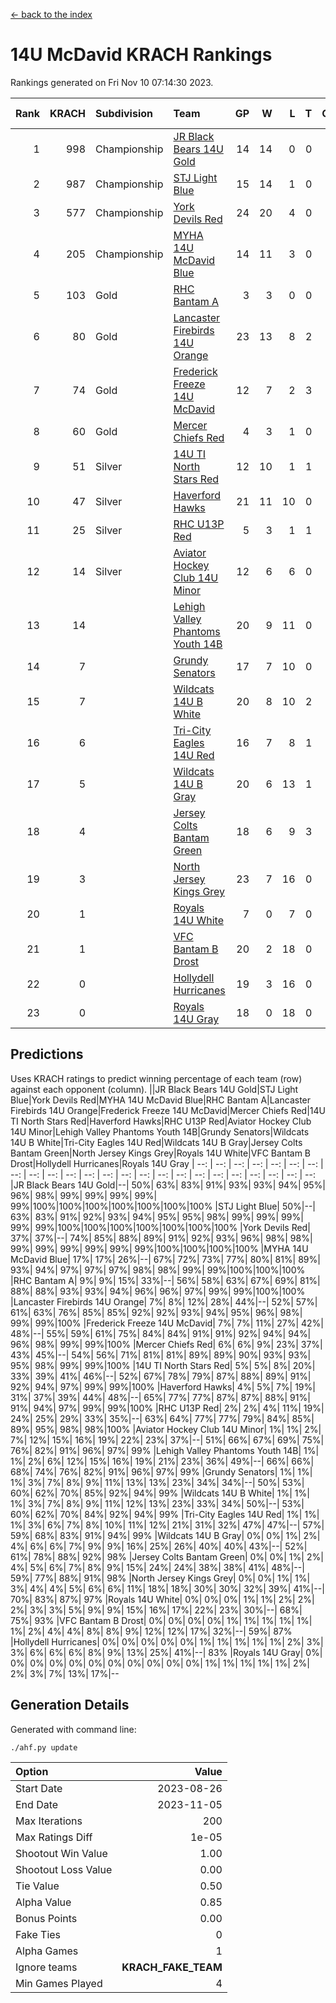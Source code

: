 [<- back to the index](readme.md)
# 14U McDavid KRACH Rankings
Rankings generated on Fri Nov 10 07:14:30 2023.

Rank|KRACH|Subdivision|Team|GP|W|L|T|OTW|OTL|SoS|Exp Wins|Win Diff
---:|---:|:---|:---|---:|---:|---:|---:|---:|---:|---:|---:|---:
1|998|Championship|[JR Black Bears 14U Gold](https://gamesheetstats.com/seasons/3659/teams/140633/schedule)|14|14|0|0|0|0|12|14.8|-0.0
2|987|Championship|[STJ Light Blue](https://gamesheetstats.com/seasons/3659/teams/140639/schedule)|15|14|1|0|0|0|99|14.9|0.0
3|577|Championship|[York Devils Red](https://gamesheetstats.com/seasons/3659/teams/140644/schedule)|24|20|4|0|0|0|375|20.9|0.0
4|205|Championship|[MYHA 14U McDavid Blue](https://gamesheetstats.com/seasons/3659/teams/140636/schedule)|14|11|3|0|0|0|106|11.9|0.0
5|103|Gold|[RHC Bantam A](https://gamesheetstats.com/seasons/3659/teams/140618/schedule)|3|3|0|0|0|0|4|3.9|0.0
6|80|Gold|[Lancaster Firebirds 14U Orange](https://gamesheetstats.com/seasons/3659/teams/140634/schedule)|23|13|8|2|0|0|227|14.9|0.0
7|74|Gold|[Frederick Freeze 14U McDavid](https://gamesheetstats.com/seasons/3659/teams/140628/schedule)|12|7|2|3|0|0|108|9.4|0.0
8|60|Gold|[Mercer Chiefs Red](https://gamesheetstats.com/seasons/3659/teams/140606/schedule)|4|3|1|0|0|0|119|3.9|0.0
9|51|Silver|[14U TI North Stars Red](https://gamesheetstats.com/seasons/3659/teams/140626/schedule)|12|10|1|1|0|0|12|11.4|0.0
10|47|Silver|[Haverford Hawks](https://gamesheetstats.com/seasons/3659/teams/140630/schedule)|21|11|10|0|0|0|246|11.9|0.0
11|25|Silver|[RHC U13P Red](https://gamesheetstats.com/seasons/3659/teams/140619/schedule)|5|3|1|1|0|0|100|4.4|0.0
12|14|Silver|[Aviator Hockey Club 14U Minor](https://gamesheetstats.com/seasons/3659/teams/140627/schedule)|12|6|6|0|0|0|182|6.9|0.0
13|14||[Lehigh Valley Phantoms Youth 14B](https://gamesheetstats.com/seasons/3659/teams/140635/schedule)|20|9|11|0|1|1|159|9.9|0.0
14|7||[Grundy Senators](https://gamesheetstats.com/seasons/3659/teams/140629/schedule)|17|7|10|0|0|0|193|7.9|0.0
15|7||[Wildcats 14U B White](https://gamesheetstats.com/seasons/3659/teams/140643/schedule)|20|8|10|2|1|1|93|9.9|0.0
16|6||[Tri-City Eagles 14U Red](https://gamesheetstats.com/seasons/3659/teams/140640/schedule)|16|7|8|1|1|0|118|8.4|0.0
17|5||[Wildcats 14U B Gray](https://gamesheetstats.com/seasons/3659/teams/140642/schedule)|20|6|13|1|0|0|84|7.4|0.0
18|4||[Jersey Colts Bantam Green](https://gamesheetstats.com/seasons/3659/teams/140632/schedule)|18|6|9|3|1|0|48|8.4|0.0
19|3||[North Jersey Kings Grey](https://gamesheetstats.com/seasons/3659/teams/140637/schedule)|23|7|16|0|1|0|65|7.9|0.0
20|1||[Royals 14U White](https://gamesheetstats.com/seasons/3659/teams/140620/schedule)|7|0|7|0|0|1|288|0.9|0.0
21|1||[VFC Bantam B Drost](https://gamesheetstats.com/seasons/3659/teams/140641/schedule)|20|2|18|0|0|2|273|2.9|0.0
22|0||[Hollydell Hurricanes](https://gamesheetstats.com/seasons/3659/teams/140631/schedule)|19|3|16|0|0|0|50|3.9|0.0
23|0||[Royals 14U Gray](https://gamesheetstats.com/seasons/3659/teams/140638/schedule)|18|0|18|0|0|0|173|0.9|0.0

## Predictions
Uses KRACH ratings to predict winning percentage of each team (row) against each opponent (column).
||JR Black Bears 14U Gold|STJ Light Blue|York Devils Red|MYHA 14U McDavid Blue|RHC Bantam A|Lancaster Firebirds 14U Orange|Frederick Freeze 14U McDavid|Mercer Chiefs Red|14U TI North Stars Red|Haverford Hawks|RHC U13P Red|Aviator Hockey Club 14U Minor|Lehigh Valley Phantoms Youth 14B|Grundy Senators|Wildcats 14U B White|Tri-City Eagles 14U Red|Wildcats 14U B Gray|Jersey Colts Bantam Green|North Jersey Kings Grey|Royals 14U White|VFC Bantam B Drost|Hollydell Hurricanes|Royals 14U Gray
| --: | --: | --: | --: | --: | --: | --: | --: | --: | --: | --: | --: | --: | --: | --: | --: | --: | --: | --: | --: | --: | --: | --: | --: 
|JR Black Bears 14U Gold|--| 50%| 63%| 83%| 91%| 93%| 93%| 94%| 95%| 96%| 98%| 99%| 99%| 99%| 99%| 99%|100%|100%|100%|100%|100%|100%|100%
|STJ Light Blue| 50%|--| 63%| 83%| 91%| 92%| 93%| 94%| 95%| 95%| 98%| 99%| 99%| 99%| 99%| 99%|100%|100%|100%|100%|100%|100%|100%
|York Devils Red| 37%| 37%|--| 74%| 85%| 88%| 89%| 91%| 92%| 93%| 96%| 98%| 98%| 99%| 99%| 99%| 99%| 99%| 99%|100%|100%|100%|100%
|MYHA 14U McDavid Blue| 17%| 17%| 26%|--| 67%| 72%| 73%| 77%| 80%| 81%| 89%| 93%| 94%| 97%| 97%| 97%| 98%| 98%| 99%| 99%|100%|100%|100%
|RHC Bantam A|  9%|  9%| 15%| 33%|--| 56%| 58%| 63%| 67%| 69%| 81%| 88%| 88%| 93%| 93%| 94%| 96%| 96%| 97%| 99%| 99%|100%|100%
|Lancaster Firebirds 14U Orange|  7%|  8%| 12%| 28%| 44%|--| 52%| 57%| 61%| 63%| 76%| 85%| 85%| 92%| 92%| 93%| 94%| 95%| 96%| 98%| 99%| 99%|100%
|Frederick Freeze 14U McDavid|  7%|  7%| 11%| 27%| 42%| 48%|--| 55%| 59%| 61%| 75%| 84%| 84%| 91%| 91%| 92%| 94%| 94%| 96%| 98%| 99%| 99%|100%
|Mercer Chiefs Red|  6%|  6%|  9%| 23%| 37%| 43%| 45%|--| 54%| 56%| 71%| 81%| 81%| 89%| 89%| 90%| 93%| 93%| 95%| 98%| 99%| 99%|100%
|14U TI North Stars Red|  5%|  5%|  8%| 20%| 33%| 39%| 41%| 46%|--| 52%| 67%| 78%| 79%| 87%| 88%| 89%| 91%| 92%| 94%| 97%| 99%| 99%|100%
|Haverford Hawks|  4%|  5%|  7%| 19%| 31%| 37%| 39%| 44%| 48%|--| 65%| 77%| 77%| 87%| 87%| 88%| 91%| 91%| 94%| 97%| 99%| 99%|100%
|RHC U13P Red|  2%|  2%|  4%| 11%| 19%| 24%| 25%| 29%| 33%| 35%|--| 63%| 64%| 77%| 77%| 79%| 84%| 85%| 89%| 95%| 98%| 98%|100%
|Aviator Hockey Club 14U Minor|  1%|  1%|  2%|  7%| 12%| 15%| 16%| 19%| 22%| 23%| 37%|--| 51%| 66%| 67%| 69%| 75%| 76%| 82%| 91%| 96%| 97%| 99%
|Lehigh Valley Phantoms Youth 14B|  1%|  1%|  2%|  6%| 12%| 15%| 16%| 19%| 21%| 23%| 36%| 49%|--| 66%| 66%| 68%| 74%| 76%| 82%| 91%| 96%| 97%| 99%
|Grundy Senators|  1%|  1%|  1%|  3%|  7%|  8%|  9%| 11%| 13%| 13%| 23%| 34%| 34%|--| 50%| 53%| 60%| 62%| 70%| 85%| 92%| 94%| 99%
|Wildcats 14U B White|  1%|  1%|  1%|  3%|  7%|  8%|  9%| 11%| 12%| 13%| 23%| 33%| 34%| 50%|--| 53%| 60%| 62%| 70%| 84%| 92%| 94%| 99%
|Tri-City Eagles 14U Red|  1%|  1%|  1%|  3%|  6%|  7%|  8%| 10%| 11%| 12%| 21%| 31%| 32%| 47%| 47%|--| 57%| 59%| 68%| 83%| 91%| 94%| 99%
|Wildcats 14U B Gray|  0%|  0%|  1%|  2%|  4%|  6%|  6%|  7%|  9%|  9%| 16%| 25%| 26%| 40%| 40%| 43%|--| 52%| 61%| 78%| 88%| 92%| 98%
|Jersey Colts Bantam Green|  0%|  0%|  1%|  2%|  4%|  5%|  6%|  7%|  8%|  9%| 15%| 24%| 24%| 38%| 38%| 41%| 48%|--| 59%| 77%| 88%| 91%| 98%
|North Jersey Kings Grey|  0%|  0%|  1%|  1%|  3%|  4%|  4%|  5%|  6%|  6%| 11%| 18%| 18%| 30%| 30%| 32%| 39%| 41%|--| 70%| 83%| 87%| 97%
|Royals 14U White|  0%|  0%|  0%|  1%|  1%|  2%|  2%|  2%|  3%|  3%|  5%|  9%|  9%| 15%| 16%| 17%| 22%| 23%| 30%|--| 68%| 75%| 93%
|VFC Bantam B Drost|  0%|  0%|  0%|  0%|  1%|  1%|  1%|  1%|  1%|  1%|  2%|  4%|  4%|  8%|  8%|  9%| 12%| 12%| 17%| 32%|--| 59%| 87%
|Hollydell Hurricanes|  0%|  0%|  0%|  0%|  0%|  1%|  1%|  1%|  1%|  1%|  2%|  3%|  3%|  6%|  6%|  6%|  8%|  9%| 13%| 25%| 41%|--| 83%
|Royals 14U Gray|  0%|  0%|  0%|  0%|  0%|  0%|  0%|  0%|  0%|  0%|  0%|  1%|  1%|  1%|  1%|  1%|  2%|  2%|  3%|  7%| 13%| 17%|--

## Generation Details

Generated with command line:
```
./ahf.py update
```

| Option | Value |
| :----- | ----: |
| Start Date | 2023-08-26 |
| End Date | 2023-11-05 |
| Max Iterations | 200 |
| Max Ratings Diff | 1e-05 |
| Shootout Win Value | 1.00 |
| Shootout Loss Value | 0.00 |
| Tie Value | 0.50 |
| Alpha Value | 0.85 |
| Bonus Points | 0.00 |
| Fake Ties | 0 |
| Alpha Games | 1 |
| Ignore teams | __KRACH_FAKE_TEAM__ |
| Min Games Played | 4 |

